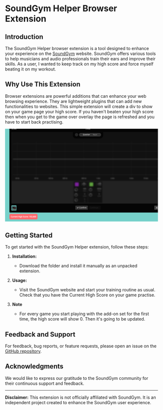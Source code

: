 # SoundGym Helper Browser Extension

## Introduction

The SoundGym Helper browser extension is a tool designed to enhance your experience on the [SoundGym](https://www.soundgym.co) website. SoundGym offers various tools to help musicians and audio professionals train their ears and improve their skills. 
As a user, I wanted to keep track on my high score and force myself beating it on my workout.

## Why Use This Extension

Browser extensions are powerful additions that can enhance your web browsing experience. They are lightweight plugins that can add new functionalities to websites. 
This simple extension will create a div to show on your game page your high score. 
If you haven't beaten your high score then when you get to the game over overlay the page is refreshed and you have to start back practising.

![Alt text](Capture%20d%E2%80%99e%CC%81cran%202023-08-26%20a%CC%80%2022.21.44.png)

## Getting Started

To get started with the SoundGym Helper extension, follow these steps:

1. **Installation:**
   - Download the folder and install it manually as an unpacked extension.

2. **Usage:**
   - Visit the SoundGym website and start your training routine as usual. Check that you have the Current High Score on your game practise.

3. **Note**
   - For every game you start playing with the add-on set for the first time, the high score will show 0. Then it's going to be updated.


## Feedback and Support

For feedback, bug reports, or feature requests, please open an issue on the [GitHub repository](https://github.com/shiwer/soundgym_tryhard_mode/issues).



## Acknowledgments

We would like to express our gratitude to the SoundGym community for their continuous support and feedback.

---

**Disclaimer:** This extension is not officially affiliated with SoundGym. It is an independent project created to enhance the SoundGym user experience.
